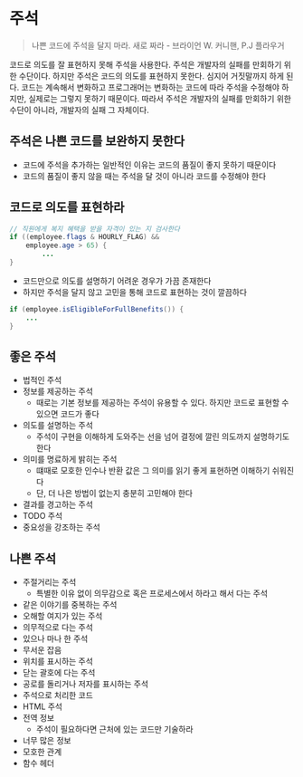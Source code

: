 # 주석
> 나쁜 코드에 주석을 달지 마라. 새로 짜라 - 브라이언 W. 커니핸, P.J 플라우거

코드로 의도를 잘 표현하지 못해 주석을 사용한다. 주석은 개발자의 실패를 만회하기 위한 수단이다. 하지만 주석은 코드의 의도를 표현하지 못한다. 심지어 거짓말까지 하게 된다. 코드는 계속해서 변화하고 프로그래머는 변화하는 코드에 따라 주석을 수정해야 하지만, 실제로는 그렇지 못하기 때문이다. 따라서 주석은 개발자의 실패를 만회하기 위한 수단이 아니라, 개발자의 실패 그 자체이다.

## 주석은 나쁜 코드를 보완하지 못한다
- 코드에 주석을 추가하는 일반적인 이유는 코드의 품질이 좋지 못하기 때문이다
- 코드의 품질이 좋지 않을 때는 주석을 달 것이 아니라 코드를 수정해야 한다

## 코드로 의도를 표현하라
```java 
// 직원에게 복지 혜택을 받을 자격이 있는 지 검사한다
if ((employee.flags & HOURLY_FLAG) &&
    employee.age > 65) {
        ...
}
```
- 코드만으로 의도를 설명하기 어려운 경우가 가끔 존재한다
- 하지만 주석을 달지 않고 고민을 통해 코드로 표현하는 것이 깔끔하다

```java
if (employee.isEligibleForFullBenefits()) {
    ...
}
```

## 좋은 주석
- 법적인 주석
- 정보를 제공하는 주석
  - 때로는 기본 정보를 제공하는 주석이 유용할 수 있다. 하지만 코드로 표현할 수 있으면 코드가 좋다
- 의도를 설명하는 주석
  - 주석이 구현을 이해하게 도와주는 선을 넘어 결정에 깔린 의도까지 설명하기도 한다
- 의미를 명료하게 밝히는 주석
  - 떄때로 모호한 인수나 반환 값은 그 의미를 읽기 좋게 표현하면 이해하기 쉬워진다
  - 단, 더 나은 방법이 없는지 충분히 고민해야 한다
- 결과를 경고하는 주석
- TODO 주석
- 중요성을 강조하는 주석

## 나쁜 주석
- 주절거리는 주석
  - 특별한 이유 없이 의무감으로 혹은 프로세스에서 하라고 해서 다는 주석
- 같은 이야기를 중복하는 주석
- 오해할 여지가 있는 주석
- 의무적으로 다는 주석
- 있으나 마나 한 주석
- 무서운 잡음
- 위치를 표시하는 주석
- 닫는 괄호에 다는 주석
- 공로를 돌리거나 저자를 표시하는 주석
- 주석으로 처리한 코드
- HTML 주석
- 전역 정보
  - 주석이 필요하다면 근처에 있는 코드만 기술하라
- 너무 많은 정보
- 모호한 관계
- 함수 헤더
